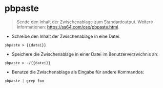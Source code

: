 # pbpaste

> Sende den Inhalt der Zwischenablage zum Standardoutput.
> Weitere Informationen: <https://ss64.com/osx/pbpaste.html>.

- Schreibe den Inhalt der Zwischenablage in eine Datei:

`pbpaste > {{datei}}`

- Speichere die Zwischenablage in einer Datei im Benutzerverzwichnis an:

`pbpaste > ~/{{datei}}`

- Benutze die Zwischenablage als Eingabe für andere Kommandos:

`pbpaste | grep foo`
